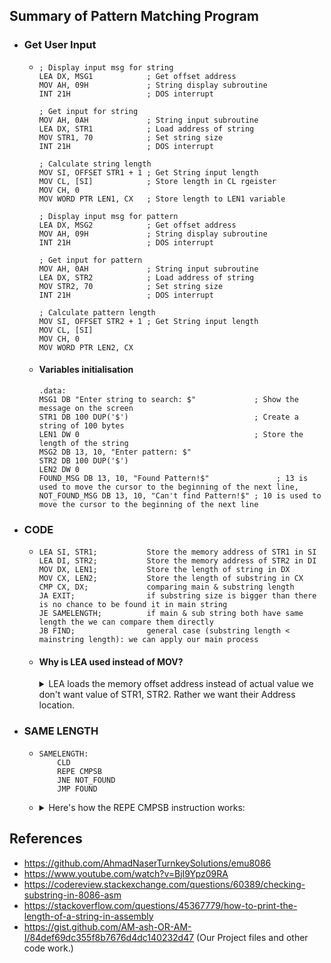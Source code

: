 ## Summary of Pattern Matching Program
- ### Get User Input
  - ```assembly
    ; Display input msg for string     
    LEA DX, MSG1            ; Get offset address
    MOV AH, 09H             ; String display subroutine
    INT 21H                 ; DOS interrupt
    
    ; Get input for string  
    MOV AH, 0AH             ; String input subroutine
    LEA DX, STR1            ; Load address of string
    MOV STR1, 70            ; Set string size
    INT 21H                 ; DOS interrupt
    
    ; Calculate string length
    MOV SI, OFFSET STR1 + 1 ; Get String input length
    MOV CL, [SI]            ; Store length in CL rgeister
    MOV CH, 0
    MOV WORD PTR LEN1, CX   ; Store length to LEN1 variable
    
    ; Display input msg for pattern             
    LEA DX, MSG2            ; Get offset address
    MOV AH, 09H             ; String display subroutine
    INT 21H                 ; DOS interrupt
    
    ; Get input for pattern
    MOV AH, 0AH             ; String input subroutine
    LEA DX, STR2            ; Load address of string
    MOV STR2, 70            ; Set string size
    INT 21H                 ; DOS interrupt   
    
    ; Calculate pattern length
    MOV SI, OFFSET STR2 + 1 ; Get String input length
    MOV CL, [SI]
    MOV CH, 0
    MOV WORD PTR LEN2, CX
    ```
  - #### Variables initialisation
    ```assembly
    .data:
    MSG1 DB "Enter string to search: $"             ; Show the message on the screen
    STR1 DB 100 DUP('$')                            ; Create a string of 100 bytes
    LEN1 DW 0                                       ; Store the length of the string
    MSG2 DB 13, 10, "Enter pattern: $"              
    STR2 DB 100 DUP('$')                            
    LEN2 DW 0 
    FOUND_MSG DB 13, 10, "Found Pattern!$"               ; 13 is used to move the cursor to the beginning of the next line,
    NOT_FOUND_MSG DB 13, 10, "Can't find Pattern!$" ; 10 is used to move the cursor to the beginning of the next line 
    ```

- ### CODE
  - ```assembly
    LEA SI, STR1;           Store the memory address of STR1 in SI
    LEA DI, STR2;           Store the memory address of STR2 in DI
    MOV DX, LEN1;           Store the length of string in DX
    MOV CX, LEN2;           Store the length of substring in CX
    CMP CX, DX;             comparing main & substring length
    JA EXIT;                if substring size is bigger than there is no chance to be found it in main string
    JE SAMELENGTH;          if main & sub string both have same length the we can compare them directly
    JB FIND;                general case (substring length < mainstring length): we can apply our main process  
    ```
  - #### Why is LEA used instead of MOV?
    <details>
      <summary>LEA loads the memory offset address instead of actual value we don't want value of STR1, STR2. Rather we want their Address location.</summary>
    In the given code snippet, the LEA instruction is used to load the effective address of a memory operand into a register. Let's examine the lines: 

    ```assembly
    LEA SI, STR1
    LEA DI, STR2
    ```
    Here, LEA SI, STR1 loads the effective address of the STR1 variable into the SI register, and LEA DI, STR2 loads the effective address of the STR2 variable into the DI register.

    The LEA (Load Effective Address) instruction is commonly used to calculate and load the offset of a memory operand into a register without actually dereferencing or accessing the memory location. It allows us to perform arithmetic operations on the address of a variable and store the resulting address in a register.

    In this case, LEA is used instead of MOV because we want to load the addresses of the strings STR1 and STR2, not their values. Using MOV with the immediate mode (MOV SI, OFFSET STR1) would result in loading the actual value of STR1 into the SI register rather than its address.

    By loading the addresses of the strings into the SI and DI registers, they can be used as source (SI) and destination (DI) indices for string operations like string comparison, concatenation, or any other string manipulation tasks.
    </details>
- ### SAME LENGTH
  - ```assembly
    SAMELENGTH:
        CLD
        REPE CMPSB
        JNE NOT_FOUND
        JMP FOUND
    ```
  - <details>
    <summary>Here's how the REPE CMPSB instruction works:</summary>

    It compares the byte at [SI] with the byte at [DI] and sets the Zero Flag (ZF) if they are equal.

    If the ZF flag is set (i.e., the bytes are equal), it increments SI and DI to point to the next bytes in memory.

    It repeats steps 1 and 2 until the ZF flag is cleared (i.e., the bytes being compared are not equal) or the count in CX reaches zero.
    </details>

## References

- https://github.com/AhmadNaserTurnkeySolutions/emu8086
- https://www.youtube.com/watch?v=BjI9Ypz09RA
- https://codereview.stackexchange.com/questions/60389/checking-substring-in-8086-asm
- https://stackoverflow.com/questions/45367779/how-to-print-the-length-of-a-string-in-assembly
- https://gist.github.com/AM-ash-OR-AM-I/84def69dc355f8b7676d4dc140232d47 (Our Project files and other code work.)